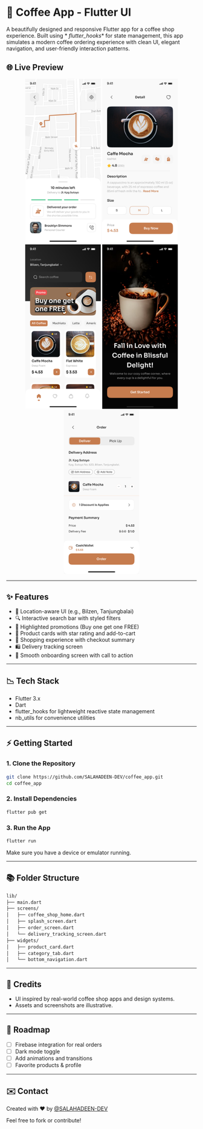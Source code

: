 # 🍵 Coffee App - Flutter UI

A beautifully designed and responsive Flutter app for a coffee shop experience. Built using *
*flutter\_hooks** for state management, this app simulates a modern coffee ordering experience with
clean UI, elegant navigation, and user-friendly interaction patterns.

## 🌐 Live Preview

<p align="center">
  <img src="screenshot/screenshot1.png" width="200" />
  <img src="screenshot/screenshot2.png" width="200" />
  <img src="screenshot/screenshot3.png" width="200" />
  <img src="screenshot/screenshot4.png" width="200" />
  <img src="screenshot/screenshot5.png" width="200" />
</p>

---

## ✨ Features

* 📍 Location-aware UI (e.g., Bilzen, Tanjungbalai)
* 🔍 Interactive search bar with styled filters
* 🌟 Highlighted promotions (Buy one get one FREE)
* 🍵 Product cards with star rating and add-to-cart
* 🛒 Shopping experience with checkout summary
* 🛍️ Delivery tracking screen
* 🚀 Smooth onboarding screen with call to action

---

## 📉 Tech Stack

* Flutter 3.x
* Dart
* flutter\_hooks for lightweight reactive state management
* nb\_utils for convenience utilities

---

## ⚡ Getting Started

### 1. Clone the Repository

```bash
git clone https://github.com/SALAHADEEN-DEV/coffee_app.git
cd coffee_app
```

### 2. Install Dependencies

```bash
flutter pub get
```

### 3. Run the App

```bash
flutter run
```

Make sure you have a device or emulator running.

---

## 📚 Folder Structure

```bash
lib/
├── main.dart
├── screens/
│   ├── coffee_shop_home.dart
│   ├── splash_screen.dart
│   ├── order_screen.dart
│   └── delivery_tracking_screen.dart
├── widgets/
│   ├── product_card.dart
│   ├── category_tab.dart
│   └── bottom_navigation.dart
```

---

## 🌟 Credits

* UI inspired by real-world coffee shop apps and design systems.
* Assets and screenshots are illustrative.

---

## 🚀 Roadmap

* [ ] Firebase integration for real orders
* [ ] Dark mode toggle
* [ ] Add animations and transitions
* [ ] Favorite products & profile

---

## ✉️ Contact

Created with ❤️ by [@SALAHADEEN-DEV](https://github.com/SALAHADEEN-DEV)

Feel free to fork or contribute!
